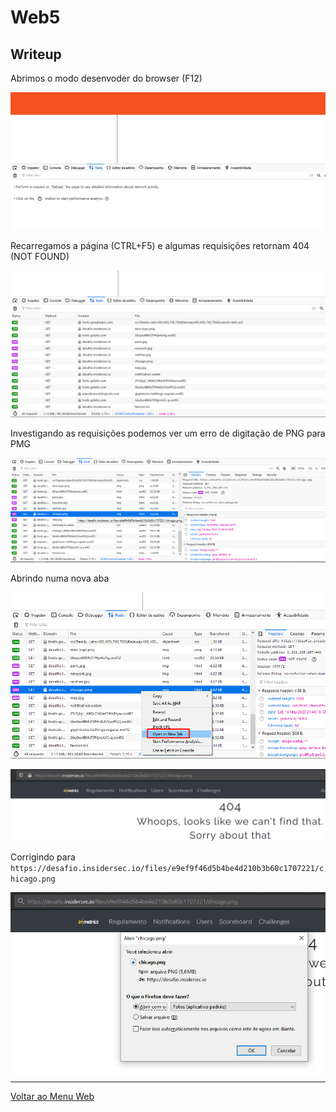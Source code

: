 # Web5

## Writeup

Abrimos o modo desenvoder do browser (F12)


![alt text](https://raw.githubusercontent.com/insidersec/ctf_writeups/master/img/web4-1.png)


Recarregamos a página (CTRL+F5) e algumas requisições retornam 404 (NOT FOUND)


![alt text](https://raw.githubusercontent.com/insidersec/ctf_writeups/master/img/web4-2.png)


Investigando as requisições podemos ver um erro de digitação de PNG para PMG


![alt text](https://raw.githubusercontent.com/insidersec/ctf_writeups/master/img/web4-3.png)


Abrindo numa nova aba


![alt text](https://raw.githubusercontent.com/insidersec/ctf_writeups/master/img/web4-4.png)


![alt text](https://raw.githubusercontent.com/insidersec/ctf_writeups/master/img/web4-5.png)


Corrigindo para `https://desafio.insidersec.io/files/e9ef9f46d5b4be4d210b3b60c1707221/chicago.png`


![alt text](https://raw.githubusercontent.com/insidersec/ctf_writeups/master/img/web4-6.png)

---

[Voltar ao Menu Web](https://writeup.insidersec.io/web)